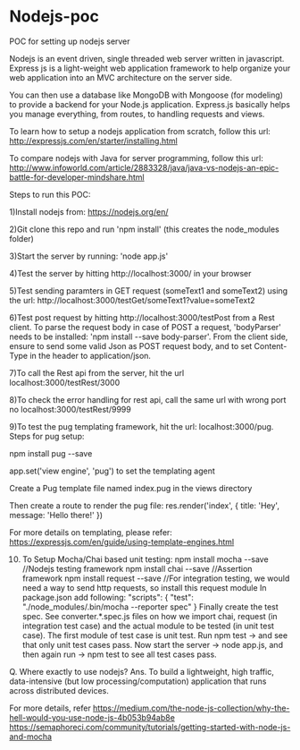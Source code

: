 # Nodejs-poc
POC for setting up nodejs server 

Nodejs is an event driven, single threaded web server written in javascript.
Express js is a light-weight web application framework to help organize your web application into an MVC architecture on the server side.

You can then use a database like MongoDB with Mongoose (for modeling) to provide a backend for your Node.js application. Express.js basically helps you manage everything, from routes, to handling requests and views.

To learn how to setup a nodejs application from scratch, follow this url:
http://expressjs.com/en/starter/installing.html

To compare nodejs with Java for server programming, follow this url:
http://www.infoworld.com/article/2883328/java/java-vs-nodejs-an-epic-battle-for-developer-mindshare.html


Steps to run this POC:

1)Install nodejs from: https://nodejs.org/en/

2)Git clone this repo and run 'npm install' (this creates the node_modules folder)

3)Start the server by running: 'node app.js'

4)Test the server by hitting http://localhost:3000/ in your browser

5)Test sending paramters in GET request (someText1 and someText2) using the url:
http://localhost:3000/testGet/someText1?value=someText2

6)Test post request by hitting http://localhost:3000/testPost from a Rest client. 
To parse the request body in case of POST a request, 'bodyParser' needs to be installed: 'npm install --save body-parser'.
From the client side, ensure to send some valid Json as POST request body, and to set Content-Type in the header to application/json.

7)To call the Rest api from the server, hit the url localhost:3000/testRest/3000

8)To check the error handling for rest api, call the same url with wrong port no localhost:3000/testRest/9999

9)To test the pug templating framework, hit the url: localhost:3000/pug. Steps for pug setup:

  npm install pug --save

  app.set('view engine', 'pug') to set the templating agent

  Create a Pug template file named index.pug in the views directory

  Then create a route to render the pug file: res.render('index', { title: 'Hey', message: 'Hello there!' })

  For more details on templating, please refer: https://expressjs.com/en/guide/using-template-engines.html

10) To Setup Mocha/Chai based unit testing:
  npm install mocha --save    //Nodejs testing framework
  npm install chai --save     //Assertion framework
  npm install request --save  //For integration testing, we would need a way to send http requests, so install this request module
  In package.json add following:
  "scripts": {
    "test": "./node_modules/.bin/mocha --reporter spec"
  }
  Finally create the test spec. See converter.*.spec.js files on how we import chai, request (in integration test case) and the actual module to be tested (in unit test case). The first module of test case is unit test.
  Run npm test -> and see that only unit test cases pass.
  Now start the server -> node app.js, and then again run -> npm test to see all test cases pass.


Q. Where exactly to use nodejs?
Ans. To build a lightweight, high traffic, data-intensive (but low processing/computation) application that runs across distributed devices.

For more details, refer https://medium.com/the-node-js-collection/why-the-hell-would-you-use-node-js-4b053b94ab8e
https://semaphoreci.com/community/tutorials/getting-started-with-node-js-and-mocha

